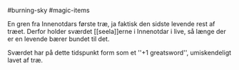#burning-sky #magic-items

En gren fra Innenotdars første træ, ja faktisk den sidste levende rest af træet. Derfor holder sværdet [[seela]]erne i Innenotdar i live, så længe der er en levende bærer bundet til det.

Sværdet har på dette tidspunkt form som et ''+1 greatsword'', umiskendeligt lavet af træ.

